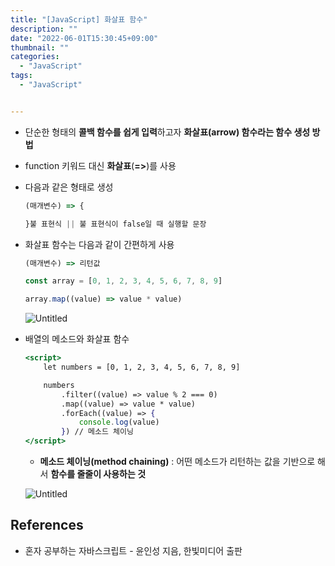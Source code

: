 ```yaml
---
title: "[JavaScript] 화살표 함수"
description: ""
date: "2022-06-01T15:30:45+09:00"
thumbnail: ""
categories:
  - "JavaScript"
tags:
  - "JavaScript"


---
```

<!--more-->

- 단순한 형태의 **콜백 함수를 쉽게 입력**하고자 **화살표(arrow) 함수라는 함수 생성 방법**
- function 키워드 대신 **화살표**(**=>**)를 사용
- 다음과 같은 형태로 생성
    
    ```jsx
    (매개변수) => {
    
    }불 표현식 || 불 표현식이 false일 때 실행할 문장 
    ```
    
- 화살표 함수는 다음과 같이 간편하게 사용
    
    ```jsx
    (매개변수) => 리턴값
    ```
    
    ```jsx
    const array = [0, 1, 2, 3, 4, 5, 6, 7, 8, 9]
    
    array.map((value) => value * value)
    ```
    
    ![Untitled](/images/lang_javascript/study/JavaScript_화살표_함수/Untitled.png)
    

- 배열의 메소드와 화살표 함수
    
    ```jsx
    <script>
    	let numbers = [0, 1, 2, 3, 4, 5, 6, 7, 8, 9]
    
    	numbers
    		.filter((value) => value % 2 === 0)
    		.map((value) => value * value)
    		.forEach((value) => {
    			console.log(value)
    		}) // 메소드 체이닝
    </script>
    ```
    
    - **메소드 체이닝(method chaining)** : 어떤 메소드가 리턴하는 값을 기반으로 해서 **함수를 줄줄이 사용하는 것**
    
    ![Untitled](/images/lang_javascript/study/JavaScript_화살표_함수/Untitled%201.png)
    

## References

- 혼자 공부하는 자바스크립트 - 윤인성 지음, 한빛미디어 출판